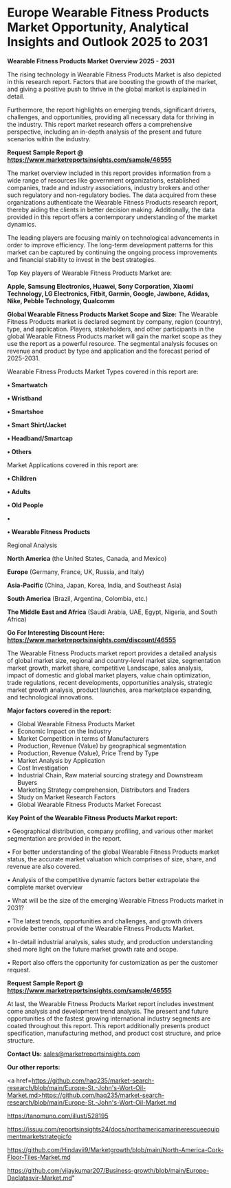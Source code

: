 # Europe Wearable Fitness Products Market Opportunity, Analytical Insights and Outlook 2025 to 2031

<Strong> Wearable Fitness Products Market Overview 2025 - 2031</strong>

The rising technology in Wearable Fitness Products Market is also depicted in this research report. Factors that are boosting the growth of the market, and giving a positive push to thrive in the global market is explained in detail.

Furthermore, the report highlights on emerging trends, significant drivers, challenges, and opportunities, providing all necessary data for thriving in the industry. This report market research offers a comprehensive perspective, including an in-depth analysis of the present and future scenarios within the industry.

<strong>Request Sample Report @ <a href=https://www.marketreportsinsights.com/sample/46555>https://www.marketreportsinsights.com/sample/46555</a></strong>

The market overview included in this report provides information from a wide range of resources like government organizations, established companies, trade and industry associations, industry brokers and other such regulatory and non-regulatory bodies. The data acquired from these organizations authenticate the Wearable Fitness Products research report, thereby aiding the clients in better decision making. Additionally, the data provided in this report offers a contemporary understanding of the market dynamics.

The leading players are focusing mainly on technological advancements in order to improve efficiency. The long-term development patterns for this market can be captured by continuing the ongoing process improvements and financial stability to invest in the best strategies.

Top Key players of Wearable Fitness Products Market are:

<strong>Apple, Samsung Electronics, Huawei, Sony Corporation, Xiaomi Technology, LG Electronics, Fitbit, Garmin, Google, Jawbone, Adidas, Nike, Pebble Technology, Qualcomm</strong>

<strong><b>Global Wearable Fitness Products Market Scope and Size:</b></strong>
The Wearable Fitness Products market is declared segment by company, region (country), type, and application. Players, stakeholders, and other participants in the global Wearable Fitness Products market will gain the market scope as they use the report as a powerful resource. The segmental analysis focuses on revenue and product by type and application and the forecast period of 2025-2031.

Wearable Fitness Products Market Types covered in this report are:

<strong>•  Smartwatch

•  Wristband

•  Smartshoe

•  Smart Shirt/Jacket

•  Headband/Smartcap

•  Others</strong>

Market Applications covered in this report are:

<strong>•  Children

•  Adults

•  Old People

•  

•  Wearable Fitness Products</strong> 

Regional Analysis

<strong>North America</strong> (the United States, Canada, and Mexico)

<strong>Europe</strong> (Germany, France, UK, Russia, and Italy)

<strong>Asia-Pacific</strong> (China, Japan, Korea, India, and Southeast Asia)

<strong>South America</strong> (Brazil, Argentina, Colombia, etc.)

<strong>The Middle East and Africa</strong> (Saudi Arabia, UAE, Egypt, Nigeria, and South Africa)

<strong>Go For Interesting Discount Here: <a href=https://www.marketreportsinsights.com/discount/46555>https://www.marketreportsinsights.com/discount/46555</a></strong>

The Wearable Fitness Products market report provides a detailed analysis of global market size, regional and country-level market size, segmentation market growth, market share, competitive Landscape, sales analysis, impact of domestic and global market players, value chain optimization, trade regulations, recent developments, opportunities analysis, strategic market growth analysis, product launches, area marketplace expanding, and technological innovations.

<strong><b>Major factors covered in the report:</b></strong>
<ul>
  <li>Global Wearable Fitness Products Market </li>
  <li>Economic Impact on the Industry</li>
  <li>Market Competition in terms of Manufacturers</li>
  <li>Production, Revenue (Value) by geographical segmentation</li>
  <li>Production, Revenue (Value), Price Trend by Type</li>
  <li>Market Analysis by Application</li>
  <li>Cost Investigation</li>
  <li>Industrial Chain, Raw material sourcing strategy and Downstream Buyers</li>
  <li>Marketing Strategy comprehension, Distributors and Traders</li>
  <li>Study on Market Research Factors</li>
  <li>Global Wearable Fitness Products Market Forecast</li>
</ul>

<strong><b>Key Point of the Wearable Fitness Products Market report:</b></strong>

• Geographical distribution, company profiling, and various other market segmentation are provided in the report.

• For better understanding of the global Wearable Fitness Products market status, the accurate market valuation which comprises of size, share, and revenue are also covered.

• Analysis of the competitive dynamic factors better extrapolate the complete market overview

• What will be the size of the emerging Wearable Fitness Products market in 2031?

• The latest trends, opportunities and challenges, and growth drivers provide better construal of the Wearable Fitness Products Market.

• In-detail industrial analysis, sales study, and production understanding shed more light on the future market growth rate and scope.

• Report also offers the opportunity for customization as per the customer request.

<strong>Request Sample Report @ <a href=https://www.marketreportsinsights.com/sample/46555>https://www.marketreportsinsights.com/sample/46555</a></strong>

At last, the Wearable Fitness Products Market report includes investment come analysis and development trend analysis. The present and future opportunities of the fastest growing international industry segments are coated throughout this report. This report additionally presents product specification, manufacturing method, and product cost structure, and price structure.

<strong>Contact Us:</strong>
sales@marketreportsinsights.com

<strong>Our other reports:</strong>

<a href=https://github.com/haq235/market-search-research/blob/main/Europe-St.-John's-Wort-Oil-Market.md>https://github.com/haq235/market-search-research/blob/main/Europe-St.-John's-Wort-Oil-Market.md</a>

<a href=https://tanomuno.com/illust/528195>https://tanomuno.com/illust/528195</a>

<a href=https://issuu.com/reportsinsights24/docs/northamericamarinerescueequipmentmarketstrategicfo>https://issuu.com/reportsinsights24/docs/northamericamarinerescueequipmentmarketstrategicfo</a>

<a href=https://github.com/Hindavii9/Marketgrowth/blob/main/North-America-Cork-Floor-Tiles-Market.md>https://github.com/Hindavii9/Marketgrowth/blob/main/North-America-Cork-Floor-Tiles-Market.md</a>

<a href=https://github.com/vijaykumar207/Business-growth/blob/main/Europe-Daclatasvir-Market.md>https://github.com/vijaykumar207/Business-growth/blob/main/Europe-Daclatasvir-Market.md</a>"
